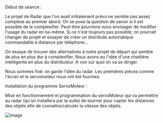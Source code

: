 Début de séance :

Le projet de Radar que l'on avait initialement prévu ne semble pas assez complexe au premier abord. On se pose la question de savoir si il est possible de le complexifier. Peut-être pourrions nous envisager de modifier l'usage du radar en lui-même. Si ce n'est toujours pas possible, on pourrait changer de projet et essayer de créer un distribute automatique commandable à distance par téléphone...

On essaye de trouver des alternatives à notre projet de départ qui semble de plus en plus dur à complexifier. Nous avons eu l'idée d'une chattière intelligente en plus du distributeur. A voir sur quoi on va se diriger.

Nous sommes fixé: on garde l'idée du radar. Les premières pièces comme l'écran et le servomoteur nous ont été fournies.


Installation du programme ServoMoteur : 

Mise en fonctionnement et programmation du servoMoteur qui va permettre au radar (qu'on installera par la suite) de tourner pour capter les distances des objets afin de connaitre/calculer la vitesse des objets.

![image](https://user-images.githubusercontent.com/120555915/207870243-e310695b-454b-4276-994a-e6fef6f48c20.png)

